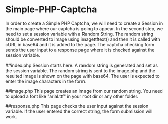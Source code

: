 # Simple-PHP-Captcha
In order to create a Simple PHP Captcha, we will need to create a Session in the main page where our captcha is going to appear. In the second step, we need to set a session variable with a Random String. The random string should be converted to image using imagettftext() and then it is called with cURL in base64 and it is added to the page. The captcha checking form sends the user input to a response page where it is checked against the session variable.

##index.php
Session starts here. A random string is generated and set as the session variable. The random string is sent to the image.php and the resulted image is shown on the page with base64. The user is expected to enter the image characters in the form.

##image.php
This page creates an image from our random string. You need to upload a font like "arial.ttf" in your root dir or any other folder.

##response.php
This page checks the user input against the session variable. If the user entered the correct string, the form submission will work.
